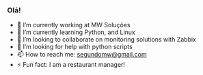 ### Olá!

- 🔭 I’m currently working at MW Soluções
- 🌱 I’m currently learning Python, and Linux
- 👯 I’m looking to collaborate on monitoring solutions with Zabbix
- 🤔 I’m looking for help with python scripts
- 📫 How to reach me: segundomw@gmail.com
- ⚡ Fun fact: I am a restaurant manager!
